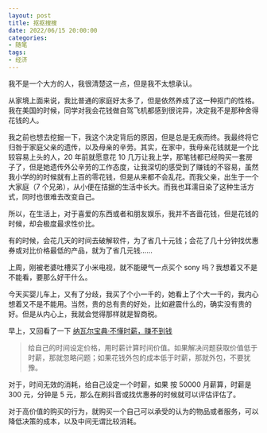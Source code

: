 ```yaml
---
layout: post
title: 抠抠搜搜
date: 2022/06/15 20:00:00
categories:
- 随笔
tags:
- 经济
---
```


我不是一个大方的人，我很清楚这一点，但是我不太想承认。

从家境上面来说，我比普通的家庭好太多了，但是依然养成了这一种抠门的性格。我在美国的时候，同学对我会花钱做自驾飞机都感到很诧异，决定我不是那种舍得花钱的人。

我之前也想去挖掘一下，我这个决定背后的原因，但是总是无疾而终。我最终将它归咎于家庭父亲的遗传，以及母亲的辛劳。其实，在家中，我母亲花钱就是一个比较容易上头的人，20 年前就愿意花 10 几万让我上学，那笔钱都已经购买一套房子了，但是她遗传外公辛劳的工作态度，让我深切的感受到了赚钱的不容易，虽然我小学的的时候就有上百的零花钱，但是从来都不会乱花。而我父亲，出生于一个大家庭（7 个兄弟），从小便在拮据的生活中长大。而我也耳濡目染了这种生活方式，同时也很难去改变自己。

所以，在生活上，对于喜爱的东西或者和朋友娱乐，我并不吝啬花钱，但是花钱的时候，却会极度最求性价比。

有的时候，会花几天的时间去破解软件，为了省几十元钱；会花了几十分钟找优惠券或对比价格最低的产品，就为了省几元钱……

上周，刚被老婆吐槽买了小米电视，就不能硬气一点买个 sony 吗？我想着又不是不能看，要那么好干什么。

今天买婴儿车上，又有了分歧，我买了个小一千的，她看上了个大一千的，我内心想着又不是不能用。当然，贵的总有贵的好处，比如避震什么的，确实没有贵的好。但是从内心上，我就会觉得那样就是智商税。

早上，又回看了一下 [纳瓦尔宝典·不懂时薪，赚不到钱](https://blog.naaln.com/2022/06/earn-money/)

> 给自己的时间设定价格，用时薪计算时间价值。如果解决问题获取价值低于时薪，那就忽略问题；如果花钱外包的成本低于时薪，那就外包，不要犹豫。

对于，时间无效的消耗，给自己设定一个时薪，如果 按 50000 月薪算，时薪是 300 元，分钟是 5 元，那么在刷抖音或找优惠券的时候就可以评估评估了。

对于高价值的购买的行为，就购买一个自己可以承受的认为的物品或者服务，可以降低决策的成本，以及中间无谓比较消耗。
